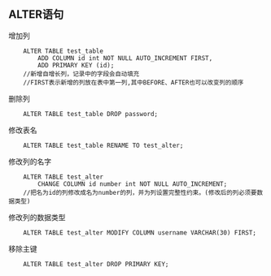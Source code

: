 ## ALTER语句
增加列

		ALTER TABLE test_table 
			ADD COLUMN id int NOT NULL AUTO_INCREMENT FIRST,
			ADD PRIMARY KEY (id);
		//新增自增长列，记录中的字段会自动填充
		//FIRST表示新增的列放在表中第一列,其中BEFORE、AFTER也可以改变列的顺序 
删除列

		ALTER TABLE test_table DROP password;
修改表名 

		ALTER TABLE test_table RENAME TO test_alter;
修改列的名字 

		ALTER TABLE test_alter
			CHANGE COLUMN id number int NOT NULL AUTO_INCREMENT; 
		//把名为id的列修改成名为number的列，并为列设置完整性约束。(修改后的列必须要数据类型) 
修改列的数据类型 

		ALTER TABLE test_alter MODIFY COLUMN username VARCHAR(30) FIRST; 
移除主键 

		ALTER TABLE test_alter DROP PRIMARY KEY; 
                                                                                                                      




